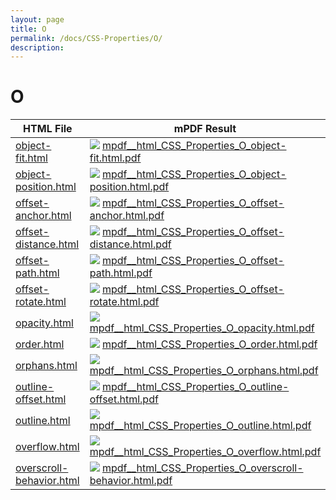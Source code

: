 ```yaml
---
layout: page
title: O
permalink: /docs/CSS-Properties/O/
description: 
---
```


# O
HTML File | mPDF Result | typeset.sh Result | PDFreactor Result
------------- | ------------- | ------------- | -------------
[object-fit.html](/html/CSS%20Properties/O/object-fit.html) | ![](mpdf__html_CSS_Properties_O_object-fit.html.png) [mpdf__html_CSS_Properties_O_object-fit.html.pdf](mpdf__html_CSS_Properties_O_object-fit.html.pdf) | ![](typeset__html_CSS_Properties_O_object-fit.html.png) [typeset__html_CSS_Properties_O_object-fit.html.pdf](typeset__html_CSS_Properties_O_object-fit.html.pdf) | ![](pdfreactor__html_CSS_Properties_O_object-fit.html.png) [pdfreactor__html_CSS_Properties_O_object-fit.html.pdf](pdfreactor__html_CSS_Properties_O_object-fit.html.pdf)
[object-position.html](/html/CSS%20Properties/O/object-position.html) | ![](mpdf__html_CSS_Properties_O_object-position.html.png) [mpdf__html_CSS_Properties_O_object-position.html.pdf](mpdf__html_CSS_Properties_O_object-position.html.pdf) | ![](typeset__html_CSS_Properties_O_object-position.html.png) [typeset__html_CSS_Properties_O_object-position.html.pdf](typeset__html_CSS_Properties_O_object-position.html.pdf) | ![](pdfreactor__html_CSS_Properties_O_object-position.html.png) [pdfreactor__html_CSS_Properties_O_object-position.html.pdf](pdfreactor__html_CSS_Properties_O_object-position.html.pdf)
[offset-anchor.html](/html/CSS%20Properties/O/offset-anchor.html) | ![](mpdf__html_CSS_Properties_O_offset-anchor.html.png) [mpdf__html_CSS_Properties_O_offset-anchor.html.pdf](mpdf__html_CSS_Properties_O_offset-anchor.html.pdf) | ![](typeset__html_CSS_Properties_O_offset-anchor.html.png) [typeset__html_CSS_Properties_O_offset-anchor.html.pdf](typeset__html_CSS_Properties_O_offset-anchor.html.pdf) | ![](pdfreactor__html_CSS_Properties_O_offset-anchor.html.png) [pdfreactor__html_CSS_Properties_O_offset-anchor.html.pdf](pdfreactor__html_CSS_Properties_O_offset-anchor.html.pdf)
[offset-distance.html](/html/CSS%20Properties/O/offset-distance.html) | ![](mpdf__html_CSS_Properties_O_offset-distance.html.png) [mpdf__html_CSS_Properties_O_offset-distance.html.pdf](mpdf__html_CSS_Properties_O_offset-distance.html.pdf) | ![](typeset__html_CSS_Properties_O_offset-distance.html.png) [typeset__html_CSS_Properties_O_offset-distance.html.pdf](typeset__html_CSS_Properties_O_offset-distance.html.pdf) | ![](pdfreactor__html_CSS_Properties_O_offset-distance.html.png) [pdfreactor__html_CSS_Properties_O_offset-distance.html.pdf](pdfreactor__html_CSS_Properties_O_offset-distance.html.pdf)
[offset-path.html](/html/CSS%20Properties/O/offset-path.html) | ![](mpdf__html_CSS_Properties_O_offset-path.html.png) [mpdf__html_CSS_Properties_O_offset-path.html.pdf](mpdf__html_CSS_Properties_O_offset-path.html.pdf) | ![](typeset__html_CSS_Properties_O_offset-path.html.png) [typeset__html_CSS_Properties_O_offset-path.html.pdf](typeset__html_CSS_Properties_O_offset-path.html.pdf) | ![](pdfreactor__html_CSS_Properties_O_offset-path.html.png) [pdfreactor__html_CSS_Properties_O_offset-path.html.pdf](pdfreactor__html_CSS_Properties_O_offset-path.html.pdf)
[offset-rotate.html](/html/CSS%20Properties/O/offset-rotate.html) | ![](mpdf__html_CSS_Properties_O_offset-rotate.html.png) [mpdf__html_CSS_Properties_O_offset-rotate.html.pdf](mpdf__html_CSS_Properties_O_offset-rotate.html.pdf) | ![](typeset__html_CSS_Properties_O_offset-rotate.html.png) [typeset__html_CSS_Properties_O_offset-rotate.html.pdf](typeset__html_CSS_Properties_O_offset-rotate.html.pdf) | ![](pdfreactor__html_CSS_Properties_O_offset-rotate.html.png) [pdfreactor__html_CSS_Properties_O_offset-rotate.html.pdf](pdfreactor__html_CSS_Properties_O_offset-rotate.html.pdf)
[opacity.html](/html/CSS%20Properties/O/opacity.html) | ![](mpdf__html_CSS_Properties_O_opacity.html.png) [mpdf__html_CSS_Properties_O_opacity.html.pdf](mpdf__html_CSS_Properties_O_opacity.html.pdf) | ![](typeset__html_CSS_Properties_O_opacity.html.png) [typeset__html_CSS_Properties_O_opacity.html.pdf](typeset__html_CSS_Properties_O_opacity.html.pdf) | ![](pdfreactor__html_CSS_Properties_O_opacity.html.png) [pdfreactor__html_CSS_Properties_O_opacity.html.pdf](pdfreactor__html_CSS_Properties_O_opacity.html.pdf)
[order.html](/html/CSS%20Properties/O/order.html) | ![](mpdf__html_CSS_Properties_O_order.html.png) [mpdf__html_CSS_Properties_O_order.html.pdf](mpdf__html_CSS_Properties_O_order.html.pdf) | ![](typeset__html_CSS_Properties_O_order.html.png) [typeset__html_CSS_Properties_O_order.html.pdf](typeset__html_CSS_Properties_O_order.html.pdf) | ![](pdfreactor__html_CSS_Properties_O_order.html.png) [pdfreactor__html_CSS_Properties_O_order.html.pdf](pdfreactor__html_CSS_Properties_O_order.html.pdf)
[orphans.html](/html/CSS%20Properties/O/orphans.html) | ![](mpdf__html_CSS_Properties_O_orphans.html.png) [mpdf__html_CSS_Properties_O_orphans.html.pdf](mpdf__html_CSS_Properties_O_orphans.html.pdf) | ![](typeset__html_CSS_Properties_O_orphans.html.png) [typeset__html_CSS_Properties_O_orphans.html.pdf](typeset__html_CSS_Properties_O_orphans.html.pdf) | ![](pdfreactor__html_CSS_Properties_O_orphans.html.png) [pdfreactor__html_CSS_Properties_O_orphans.html.pdf](pdfreactor__html_CSS_Properties_O_orphans.html.pdf)
[outline-offset.html](/html/CSS%20Properties/O/outline-offset.html) | ![](mpdf__html_CSS_Properties_O_outline-offset.html.png) [mpdf__html_CSS_Properties_O_outline-offset.html.pdf](mpdf__html_CSS_Properties_O_outline-offset.html.pdf) | ![](typeset__html_CSS_Properties_O_outline-offset.html.png) [typeset__html_CSS_Properties_O_outline-offset.html.pdf](typeset__html_CSS_Properties_O_outline-offset.html.pdf) | ![](pdfreactor__html_CSS_Properties_O_outline-offset.html.png) [pdfreactor__html_CSS_Properties_O_outline-offset.html.pdf](pdfreactor__html_CSS_Properties_O_outline-offset.html.pdf)
[outline.html](/html/CSS%20Properties/O/outline.html) | ![](mpdf__html_CSS_Properties_O_outline.html.png) [mpdf__html_CSS_Properties_O_outline.html.pdf](mpdf__html_CSS_Properties_O_outline.html.pdf) | ![](typeset__html_CSS_Properties_O_outline.html.png) [typeset__html_CSS_Properties_O_outline.html.pdf](typeset__html_CSS_Properties_O_outline.html.pdf) | ![](pdfreactor__html_CSS_Properties_O_outline.html.png) [pdfreactor__html_CSS_Properties_O_outline.html.pdf](pdfreactor__html_CSS_Properties_O_outline.html.pdf)
[overflow.html](/html/CSS%20Properties/O/overflow.html) | ![](mpdf__html_CSS_Properties_O_overflow.html.png) [mpdf__html_CSS_Properties_O_overflow.html.pdf](mpdf__html_CSS_Properties_O_overflow.html.pdf) | ![](typeset__html_CSS_Properties_O_overflow.html.png) [typeset__html_CSS_Properties_O_overflow.html.pdf](typeset__html_CSS_Properties_O_overflow.html.pdf) | ![](pdfreactor__html_CSS_Properties_O_overflow.html.png) [pdfreactor__html_CSS_Properties_O_overflow.html.pdf](pdfreactor__html_CSS_Properties_O_overflow.html.pdf)
[overscroll-behavior.html](/html/CSS%20Properties/O/overscroll-behavior.html) | ![](mpdf__html_CSS_Properties_O_overscroll-behavior.html.png) [mpdf__html_CSS_Properties_O_overscroll-behavior.html.pdf](mpdf__html_CSS_Properties_O_overscroll-behavior.html.pdf) | ![](typeset__html_CSS_Properties_O_overscroll-behavior.html.png) [typeset__html_CSS_Properties_O_overscroll-behavior.html.pdf](typeset__html_CSS_Properties_O_overscroll-behavior.html.pdf) | ![](pdfreactor__html_CSS_Properties_O_overscroll-behavior.html.png) [pdfreactor__html_CSS_Properties_O_overscroll-behavior.html.pdf](pdfreactor__html_CSS_Properties_O_overscroll-behavior.html.pdf)
